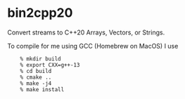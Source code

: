 # bin2cpp20
Convert streams to C++20 Arrays, Vectors, or Strings.


To compile for me using GCC (Homebrew on MacOS)
I use

		% mkdir build
		% export CXX=g++-13
		% cd build
		% cmake ..
		% make -j4
		% make install
